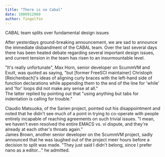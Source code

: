 ```yaml
---
title: "There is no Cabal"
date: 1080912960
author: fingolfin
---
```


CABAL team splits over fundamental design issues

After yesterdays ground-breaking announcement, we are sad to announce the immediate disbandment of the CABAL team. Over the last several days there has been heated debate regarding several important design issues, and current tension in the team has risen to an insurmountable level.

"It's really unfortunate", Max Horn, senior developer on ScummVM and Exult, was quoted as saying, "but \[former FreeSCI maintainer\] Christoph \[Reichenbach\]'s ideas of aligning curly braces with the left-hand side of function declarations while appending them to the end of the line for 'while' and 'for' loops did not make any sense at all."  
The latter replied by pointing out that "using anything but tabs for indentation is calling for trouble."

Claudio Matsuoka, of the Sarien project, pointed out his disappointment and noted that he didn't see much of a point in trying to co-operate with people entirely incapable of reaching agreements on such trivial issues. "I mean, we haven't even resolved the entire EMACS vs. vi dispute, and they're already at each other's throats again."  
James Brown, another senior developer on the ScummVM project, sadly announced that he was laughed out of the project meer hours before a decision to split was made. "They just said I didn't belong, since I prefer nano as a editor..." he admitted.
